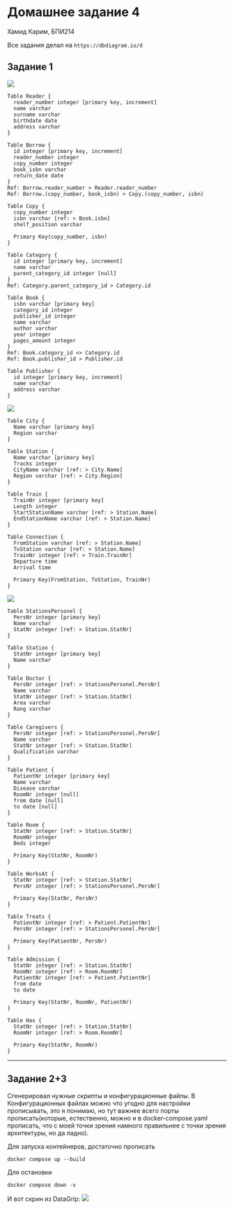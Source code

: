 # Домашнее задание 4
Хамид Карим, БПИ214

Все задания делал на `https://dbdiagram.io/d`

## Задание 1
![](images/img1.png)
```
Table Reader {
  reader_number integer [primary key, increment]
  name varchar
  surname varchar
  birthdate date
  address varchar
}

Table Borrow {
  id integer [primary key, increment]
  reader_number integer
  copy_number integer
  book_isbn varchar
  return_date date
}
Ref: Borrow.reader_number > Reader.reader_number
Ref: Borrow.(copy_number, book_isbn) > Copy.(copy_number, isbn)

Table Copy {
  copy_number integer
  isbn varchar [ref: > Book.isbn]
  shelf_position varchar
  
  Primary Key(copy_number, isbn)
}

Table Category {
  id integer [primary key, increment]
  name varchar
  parent_category_id integer [null]
}
Ref: Category.parent_category_id > Category.id

Table Book {
  isbn varchar [primary key]
  category_id integer
  publisher_id integer
  name varchar
  author varchar
  year integer
  pages_amount integer
}
Ref: Book.category_id <> Category.id
Ref: Book.publisher_id > Publisher.id

Table Publisher {
  id integer [primary key, increment]
  name varchar
  address varchar
}
```
<!-- ------------------------------------------------------------------------------------------- -->
![](images/img2.png)
```
Table City {
  Name varchar [primary key]
  Region varchar
}

Table Station {
  Name varchar [primary key]
  Tracks integer
  CityName varchar [ref: > City.Name]
  Region varchar [ref: > City.Region]
}

Table Train {
  TrainNr integer [primary key]
  Length integer
  StartStationName varchar [ref: > Station.Name]
  EndStationName varchar [ref: > Station.Name]
}

Table Connection {
  FromStation varchar [ref: > Station.Name]
  ToStation varchar [ref: > Station.Name]
  TrainNr integer [ref: > Train.TrainNr]
  Departure time
  Arrival time
  
  Primary Key(FromStation, ToStation, TrainNr)
}
```
<!-- ------------------------------------------------------------------------------------------- -->

![](images/img3.png)
```
Table StationsPersonel {
  PersNr integer [primary key]
  Name varchar
  StatNr integer [ref: > Station.StatNr]
}

Table Station {
  StatNr integer [primary key]
  Name varchar
}

Table Doctor {
  PersNr integer [ref: > StationsPersonel.PersNr]
  Name varchar
  StatNr integer [ref: > Station.StatNr]
  Area varchar
  Rang varchar
}

Table Caregivers {
  PersNr integer [ref: > StationsPersonel.PersNr]
  Name varchar
  StatNr integer [ref: > Station.StatNr]
  Qualification varchar
}

Table Patient {
  PatientNr integer [primary key]
  Name varchar
  Disease varchar
  RoomNr integer [null]
  from date [null]
  to date [null]
}

Table Room {
  StatNr integer [ref: > Station.StatNr]
  RoomNr integer
  Beds integer
  
  Primary Key(StatNr, RoomNr)
}

Table WorksAt {
  StatNr integer [ref: > Station.StatNr]
  PersNr integer [ref: > StationsPersonel.PersNr]
  
  Primary Key(StatNr, PersNr)
}

Table Treats {
  PatientNr integer [ref: > Patient.PatientNr]
  PersNr integer [ref: > StationsPersonel.PersNr]
  
  Primary Key(PatientNr, PersNr)
}

Table Admission {
  StatNr integer [ref: > Station.StatNr]
  RoomNr integer [ref: > Room.RoomNr]
  PatientNr integer [ref: > Patient.PatientNr]
  from date
  to date
  
  Primary Key(StatNr, RoomNr, PatientNr)
}

Table Has {
  StatNr integer [ref: > Station.StatNr]
  RoomNr integer [ref: > Room.RoomNr]
  
  Primary Key(StatNr, RoomNr)
}
```

--- 

## Задание 2+3
Сгенерировал нужные скрипты и конфигурационные файлы. В Конфигурационных файлах можно что угодно для настройки прописывать, это я понимаю, но тут важнее всего порты прописать(которые, естественно, можно и в docker-compose.yaml прописать, что с моей точки зрения намного правильнее с точки зрения архитектуры, но да ладно).

Для запуска контейнеров, достаточно прописать 
```
docker compose up --build
```
Для остановки
```
docker compose down -v
```

И вот скрин из DataGrip:
![](images/img4.png)
